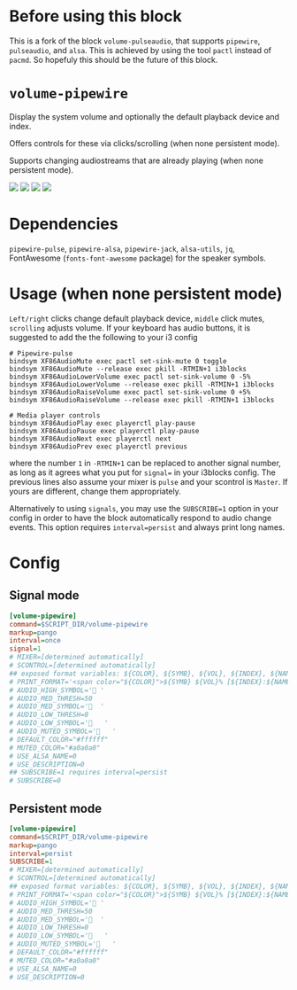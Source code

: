 # Before using this block

This is a fork of the block `volume-pulseaudio`, that supports
`pipewire`, `pulseaudio`, and `alsa`. This is achieved by using the
tool `pactl` instead of `pacmd`. So hopefuly this should be the future
of this block.

# `volume-pipewire`

Display the system volume and optionally the default playback device
and index.

Offers controls for these via clicks/scrolling (when none persistent
mode).

Supports changing audiostreams that are already playing (when none persistent
mode).

![](volume-pipewire-high.png)
![](volume-pipewire-med.png)
![](volume-pipewire-low.png)
![](volume-pipewire-mute.png)

# Dependencies

`pipewire-pulse`, `pipewire-alsa`, `pipewire-jack`, `alsa-utils`,
`jq`, FontAwesome (`fonts-font-awesome` package) for the speaker
symbols.

# Usage (when none persistent mode)

`Left/right` clicks change default playback device, `middle` click
mutes, `scrolling` adjusts volume. If your keyboard has audio buttons,
it is suggested to add the the following to your i3 config

```
# Pipewire-pulse
bindsym XF86AudioMute exec pactl set-sink-mute 0 toggle
bindsym XF86AudioMute --release exec pkill -RTMIN+1 i3blocks
bindsym XF86AudioLowerVolume exec pactl set-sink-volume 0 -5%
bindsym XF86AudioLowerVolume --release exec pkill -RTMIN+1 i3blocks
bindsym XF86AudioRaiseVolume exec pactl set-sink-volume 0 +5%
bindsym XF86AudioRaiseVolume --release exec pkill -RTMIN+1 i3blocks

# Media player controls
bindsym XF86AudioPlay exec playerctl play-pause
bindsym XF86AudioPause exec playerctl play-pause
bindsym XF86AudioNext exec playerctl next
bindsym XF86AudioPrev exec playerctl previous
```

where the number `1` in `-RTMIN+1` can be replaced to another signal
number, as long as it agrees what you put for `signal=` in your
i3blocks config.  The previous lines also assume your mixer is `pulse`
and your scontrol is `Master`.  If yours are different, change them
appropriately.

Alternatively to using `signals`, you may use the `SUBSCRIBE=1` option
in your config in order to have the block automatically respond to
audio change events. This option requires `interval=persist` and
always print long names.

# Config

## Signal mode

```INI
[volume-pipewire]
command=$SCRIPT_DIR/volume-pipewire
markup=pango
interval=once
signal=1
# MIXER=[determined automatically]
# SCONTROL=[determined automatically]
## exposed format variables: ${COLOR}, ${SYMB}, ${VOL}, ${INDEX}, ${NAME}
# PRINT_FORMAT='<span color="${COLOR}">${SYMB} ${VOL}% [${INDEX}:${NAME}]</span>'
# AUDIO_HIGH_SYMBOL=' '
# AUDIO_MED_THRESH=50
# AUDIO_MED_SYMBOL='  '
# AUDIO_LOW_THRESH=0
# AUDIO_LOW_SYMBOL='   '
# AUDIO_MUTED_SYMBOL='   '
# DEFAULT_COLOR="#ffffff"
# MUTED_COLOR="#a0a0a0"
# USE_ALSA_NAME=0
# USE_DESCRIPTION=0
## SUBSCRIBE=1 requires interval=persist
# SUBSCRIBE=0
```

## Persistent mode

```INI
[volume-pipewire]
command=$SCRIPT_DIR/volume-pipewire
markup=pango
interval=persist
SUBSCRIBE=1
# MIXER=[determined automatically]
# SCONTROL=[determined automatically]
## exposed format variables: ${COLOR}, ${SYMB}, ${VOL}, ${INDEX}, ${NAME}
# PRINT_FORMAT='<span color="${COLOR}">${SYMB} ${VOL}% [${INDEX}:${NAME}]</span>'
# AUDIO_HIGH_SYMBOL=' '
# AUDIO_MED_THRESH=50
# AUDIO_MED_SYMBOL='  '
# AUDIO_LOW_THRESH=0
# AUDIO_LOW_SYMBOL='   '
# AUDIO_MUTED_SYMBOL='   '
# DEFAULT_COLOR="#ffffff"
# MUTED_COLOR="#a0a0a0"
# USE_ALSA_NAME=0
# USE_DESCRIPTION=0
```
